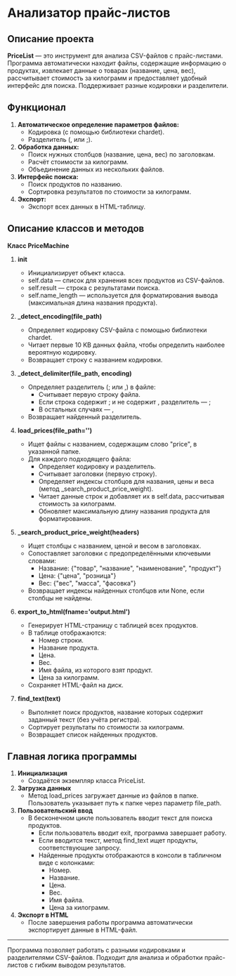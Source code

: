 **Анализатор прайс-листов**
=====================

**Описание проекта**
-----------------------------------
**PriceList** — это инструмент для анализа CSV-файлов с прайс-листами. Программа автоматически находит файлы, содержащие информацию о продуктах, извлекает данные о товарах (название, цена, вес), рассчитывает стоимость за килограмм и предоставляет удобный интерфейс для поиска. Поддерживает разные кодировки и разделители.

Функционал
-----------------------------------
1. **Автоматическое определение параметров файлов:**
   * Кодировка (с помощью библиотеки chardet).
   * Разделитель (, или ;).
2. **Обработка данных:**
   * Поиск нужных столбцов (название, цена, вес) по заголовкам.
   * Расчёт стоимости за килограмм.
   * Объединение данных из нескольких файлов.
3. **Интерфейс поиска:**
   * Поиск продуктов по названию.
   * Сортировка результатов по стоимости за килограмм.
4. **Экспорт:**
   * Экспорт всех данных в HTML-таблицу.

Описание классов и методов
-----------------------------------
**Класс PriceMachine**
1. __init__
   * Инициализирует объект класса.
   * self.data — список для хранения всех продуктов из CSV-файлов.
   * self.result — строка с результатами поиска.
   * self.name_length — используется для форматирования вывода (максимальная длина названия продукта).
     
2. **_detect_encoding(file_path)**
   * Определяет кодировку CSV-файла с помощью библиотеки chardet.
   * Читает первые 10 KB данных файла, чтобы определить наиболее вероятную кодировку.
   * Возвращает строку с названием кодировки.
    
3. **_detect_delimiter(file_path, encoding)**
   * Определяет разделитель (; или ,) в файле:
      * Считывает первую строку файла.
      * Если строка содержит ; и не содержит , разделитель — ;
      * В остальных случаях — ,
   * Возвращает найденный разделитель.
    
4. **load_prices(file_path='')**
   * Ищет файлы с названием, содержащим слово "price", в указанной папке.
   * Для каждого подходящего файла:
      * Определяет кодировку и разделитель.
      * Считывает заголовки (первую строку).
      * Определяет индексы столбцов для названия, цены и веса (метод _search_product_price_weight).
      * Читает данные строк и добавляет их в self.data, рассчитывая стоимость за килограмм.
      * Обновляет максимальную длину названия продукта для форматирования.
    
5. **_search_product_price_weight(headers)**
   * Ищет столбцы с названием, ценой и весом в заголовках.
   * Сопоставляет заголовки с предопределёнными ключевыми словами:
      * Название: {"товар", "название", "наименование", "продукт"}
      * Цена: {"цена", "розница"}
      * Вес: {"вес", "масса", "фасовка"}
   * Возвращает индексы найденных столбцов или None, если столбцы не найдены.
  
6. **export_to_html(fname='output.html')**
   * Генерирует HTML-страницу с таблицей всех продуктов.
   * В таблице отображаются:
      * Номер строки.
      * Название продукта.
      * Цена.
      * Вес.
      * Имя файла, из которого взят продукт.
      * Цена за килограмм.
   * Сохраняет HTML-файл на диск.
  
7. **find_text(text)**
   * Выполняет поиск продуктов, название которых содержит заданный текст (без учёта регистра).
   * Сортирует результаты по стоимости за килограмм.
   * Возвращает список найденных продуктов.
  
Главная логика программы
-----------------------------------
1. **Инициализация**
   * Создаётся экземпляр класса PriceList.
2. **Загрузка данных**
   * Метод load_prices загружает данные из файлов в папке. Пользователь указывает путь к папке через параметр file_path.
3. **Пользовательский ввод**
   * В бесконечном цикле пользователь вводит текст для поиска продуктов.
      * Если пользователь вводит exit, программа завершает работу.
      * Если вводится текст, метод find_text ищет продукты, соответствующие запросу.
      * Найденные продукты отображаются в консоли в табличном виде с колонками:
         * Номер.
         * Название.
         * Цена.
         * Вес.
         * Имя файла.
         * Цена за килограмм.
4. **Экспорт в HTML**
   * После завершения работы программа автоматически экспортирует данные в HTML-файл.
---------------------------
Программа позволяет работать с разными кодировками и разделителями CSV-файлов. Подходит для анализа и обработки прайс-листов с гибким выводом результатов.
